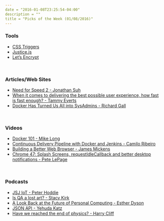 ```yaml
---
date = "2016-01-08T23:25:54-04:00"
description = ""
title = "Picks of the Week (01/08/2016)"
---
```


<h3 id="tools:0ee0c4263310d8f821106d4ceca0aced">Tools</h3>

<ul>
<li><a href="http://csstriggers.com/">CSS Triggers</a></li>
<li><a href="https://okor.github.io/justice/">Justice.js</a></li>
<li><a href="https://letsencrypt.org/">Let&rsquo;s Encrypt</a></li>
</ul>

<p><br /></p>

<h3 id="articles-web-sites:0ee0c4263310d8f821106d4ceca0aced">Articles/Web Sites</h3>

<ul>
<li><a href="https://jonsuh.com/blog/need-for-speed-2/">Need for Speed 2 - Jonathan Suh</a></li>
<li><a href="http://www.soasta.com/blog/website-monitoring-fast-enough-user-experience/">When it comes to delivering the best possible user experience, how fast is fast enough? - Tammy Everts</a></li>
<li><a href="https://medium.com/packt-publishing/docker-has-turned-us-all-into-sysadmins-f4269c8be388">Docker Has Turned Us All into SysAdmins - Richard Gall</a></li>
</ul>

<p><br /></p>

<h3 id="videos:0ee0c4263310d8f821106d4ceca0aced">Videos</h3>

<ul>
<li><a href="https://www.youtube.com/watch?v=YgFPr2F8Ong">Docker 101 - Mike Long</a></li>
<li><a href="https://www.youtube.com/watch?v=88ZWAv4jPh4">Continuous Delivery Pipeline with Docker and Jenkins - Camilo Ribeiro</a></li>
<li><a href="https://www.youtube.com/watch?v=1uflg7LDmzI">Building a Better Web Browser - James Mickens</a></li>
<li><a href="https://www.youtube.com/watch?v=0O0QwqSf6nA">Chrome 47: Splash Screens, requestIdleCallback and better desktop notifications - Pete LePage</a></li>
</ul>

<p><br /></p>

<h3 id="podcasts:0ee0c4263310d8f821106d4ceca0aced">Podcasts</h3>

<ul>
<li><a href="https://devchat.tv/js-jabber/192-jsj-iot-with-peter-hoddie">JSJ IoT - Peter Hoddie</a></li>
<li><a href="http://hanselminutes.com/508/is-qa-a-lost-art-nodejs-quality-expert-stacy-kirk">
Is QA a lost art? - Stacy Kirk</a></li>
<li><a href="http://www.sciencefriday.com/segments/a-look-back-at-the-future-of-personal-computing/">A Look Back at the Future of Personal Computing - Esther Dyson</a></li>
<li><a href="https://changelog.com/189/">JSON API - Yehuda Katz</a></li>
<li><a href="https://www.ted.com/talks/harry_cliff_have_we_reached_the_end_of_physics">Have we reached the end of physics? - Harry Cliff</a></li>
</ul>
